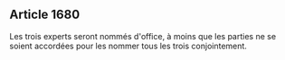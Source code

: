 Article 1680
----
Les trois experts seront nommés d'office, à moins que les parties ne se soient
accordées pour les nommer tous les trois conjointement.
